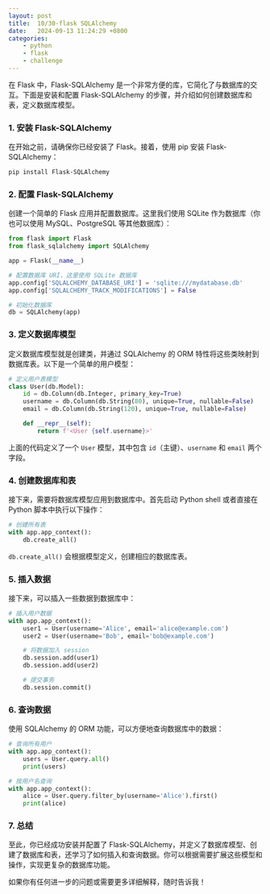 ```yaml
---
layout: post
title:  10/30-flask SQLAlchemy
date:   2024-09-13 11:24:29 +0800
categories: 
    - python 
    - flask
    - challenge
---
```


在 Flask 中，Flask-SQLAlchemy 是一个非常方便的库，它简化了与数据库的交互。下面是安装和配置 Flask-SQLAlchemy 的步骤，并介绍如何创建数据库和表，定义数据库模型。

### 1. 安装 Flask-SQLAlchemy

在开始之前，请确保你已经安装了 Flask。接着，使用 pip 安装 Flask-SQLAlchemy：

```bash
pip install Flask-SQLAlchemy
```

### 2. 配置 Flask-SQLAlchemy

创建一个简单的 Flask 应用并配置数据库。这里我们使用 SQLite 作为数据库（你也可以使用 MySQL、PostgreSQL 等其他数据库）：

```python
from flask import Flask
from flask_sqlalchemy import SQLAlchemy

app = Flask(__name__)

# 配置数据库 URI，这里使用 SQLite 数据库
app.config['SQLALCHEMY_DATABASE_URI'] = 'sqlite:///mydatabase.db'
app.config['SQLALCHEMY_TRACK_MODIFICATIONS'] = False

# 初始化数据库
db = SQLAlchemy(app)
```

### 3. 定义数据库模型

定义数据库模型就是创建类，并通过 SQLAlchemy 的 ORM 特性将这些类映射到数据库表。以下是一个简单的用户模型：

```python
# 定义用户表模型
class User(db.Model):
    id = db.Column(db.Integer, primary_key=True)
    username = db.Column(db.String(80), unique=True, nullable=False)
    email = db.Column(db.String(120), unique=True, nullable=False)

    def __repr__(self):
        return f'<User {self.username}>'
```

上面的代码定义了一个 `User` 模型，其中包含 `id`（主键）、`username` 和 `email` 两个字段。

### 4. 创建数据库和表

接下来，需要将数据库模型应用到数据库中。首先启动 Python shell 或者直接在 Python 脚本中执行以下操作：

```python
# 创建所有表
with app.app_context():
    db.create_all()
```

`db.create_all()` 会根据模型定义，创建相应的数据库表。

### 5. 插入数据

接下来，可以插入一些数据到数据库中：

```python
# 插入用户数据
with app.app_context():
    user1 = User(username='Alice', email='alice@example.com')
    user2 = User(username='Bob', email='bob@example.com')

    # 将数据加入 session
    db.session.add(user1)
    db.session.add(user2)

    # 提交事务
    db.session.commit()
```

### 6. 查询数据

使用 SQLAlchemy 的 ORM 功能，可以方便地查询数据库中的数据：

```python
# 查询所有用户
with app.app_context():
    users = User.query.all()
    print(users)

# 按用户名查询
with app.app_context():
    alice = User.query.filter_by(username='Alice').first()
    print(alice)
```

### 7. 总结

至此，你已经成功安装并配置了 Flask-SQLAlchemy，并定义了数据库模型、创建了数据库和表，还学习了如何插入和查询数据。你可以根据需要扩展这些模型和操作，实现更复杂的数据库功能。

如果你有任何进一步的问题或需要更多详细解释，随时告诉我！